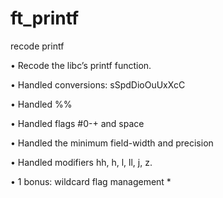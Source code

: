 # ft_printf
recode printf


• Recode the libc’s printf function.

• Handled conversions: sSpdDioOuUxXcC

• Handled %%

• Handled flags #0-+ and space

• Handled the minimum field-width and precision

• Handled modifiers hh, h, l, ll, j, z.

• 1 bonus: wildcard flag management *
